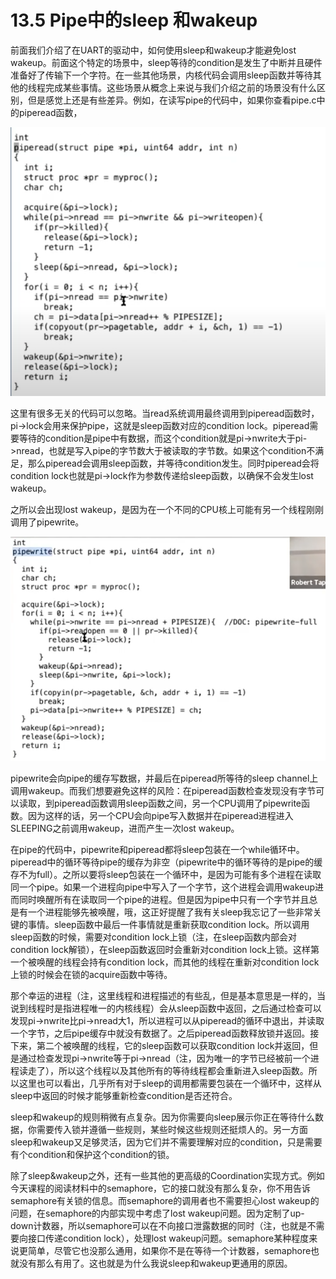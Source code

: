 # 13.5 Pipe中的sleep 和wakeup

前面我们介绍了在UART的驱动中，如何使用sleep和wakeup才能避免lost wakeup。前面这个特定的场景中，sleep等待的condition是发生了中断并且硬件准备好了传输下一个字符。在一些其他场景，内核代码会调用sleep函数并等待其他的线程完成某些事情。这些场景从概念上来说与我们介绍之前的场景没有什么区别，但是感觉上还是有些差异。例如，在读写pipe的代码中，如果你查看pipe.c中的piperead函数，

![](../.gitbook/assets/image%20%28532%29.png)

这里有很多无关的代码可以忽略。当read系统调用最终调用到piperead函数时，pi-&gt;lock会用来保护pipe，这就是sleep函数对应的condition lock。piperead需要等待的condition是pipe中有数据，而这个condition就是pi-&gt;nwrite大于pi-&gt;nread，也就是写入pipe的字节数大于被读取的字节数。如果这个condition不满足，那么piperead会调用sleep函数，并等待condition发生。同时piperead会将condition lock也就是pi-&gt;lock作为参数传递给sleep函数，以确保不会发生lost wakeup。

之所以会出现lost wakeup，是因为在一个不同的CPU核上可能有另一个线程刚刚调用了pipewrite。

![](../.gitbook/assets/image%20%28509%29.png)

pipewrite会向pipe的缓存写数据，并最后在piperead所等待的sleep channel上调用wakeup。而我们想要避免这样的风险：在piperead函数检查发现没有字节可以读取，到piperead函数调用sleep函数之间，另一个CPU调用了pipewrite函数。因为这样的话，另一个CPU会向pipe写入数据并在piperead进程进入SLEEPING之前调用wakeup，进而产生一次lost wakeup。

在pipe的代码中，pipewrite和piperead都将sleep包装在一个while循环中。piperead中的循环等待pipe的缓存为非空（pipewrite中的循环等待的是pipe的缓存不为full）。之所以要将sleep包装在一个循环中，是因为可能有多个进程在读取同一个pipe。如果一个进程向pipe中写入了一个字节，这个进程会调用wakeup进而同时唤醒所有在读取同一个pipe的进程。但是因为pipe中只有一个字节并且总是有一个进程能够先被唤醒，哦，这正好提醒了我有关sleep我忘记了一些非常关键的事情。sleep函数中最后一件事情就是重新获取condition lock。所以调用sleep函数的时候，需要对condition lock上锁（注，在sleep函数内部会对condition lock解锁），在sleep函数返回时会重新对condition lock上锁。这样第一个被唤醒的线程会持有condition lock，而其他的线程在重新对condition lock上锁的时候会在锁的acquire函数中等待。

那个幸运的进程（注，这里线程和进程描述的有些乱，但是基本意思是一样的，当说到线程时是指进程唯一的内核线程）会从sleep函数中返回，之后通过检查可以发现pi-&gt;nwrite比pi-&gt;nread大1，所以进程可以从piperead的循环中退出，并读取一个字节，之后pipe缓存中就没有数据了。之后piperead函数释放锁并返回。接下来，第二个被唤醒的线程，它的sleep函数可以获取condition lock并返回，但是通过检查发现pi-&gt;nwrite等于pi-&gt;nread（注，因为唯一的字节已经被前一个进程读走了），所以这个线程以及其他所有的等待线程都会重新进入sleep函数。所以这里也可以看出，几乎所有对于sleep的调用都需要包装在一个循环中，这样从sleep中返回的时候才能够重新检查condition是否还符合。

sleep和wakeup的规则稍微有点复杂。因为你需要向sleep展示你正在等待什么数据，你需要传入锁并遵循一些规则，某些时候这些规则还挺烦人的。另一方面sleep和wakeup又足够灵活，因为它们并不需要理解对应的condition，只是需要有个condition和保护这个condition的锁。

除了sleep&wakeup之外，还有一些其他的更高级的Coordination实现方式。例如今天课程的阅读材料中的semaphore，它的接口就没有那么复杂，你不用告诉semaphore有关锁的信息。而semaphore的调用者也不需要担心lost wakeup的问题，在semaphore的内部实现中考虑了lost wakeup问题。因为定制了up-down计数器，所以semaphore可以在不向接口泄露数据的同时（注，也就是不需要向接口传递condition lock），处理lost wakeup问题。semaphore某种程度来说更简单，尽管它也没那么通用，如果你不是在等待一个计数器，semaphore也就没有那么有用了。这也就是为什么我说sleep和wakeup更通用的原因。

